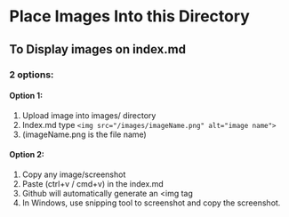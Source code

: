 # Place Images Into this Directory

## To Display images on index.md

### 2 options: 
#### Option 1: 
1. Upload image into images/ directory
2. Index.md type ``<img src="/images/imageName.png" alt="image name">``
3. (imageName.png is the file name)


#### Option 2:
1. Copy any image/screenshot
2. Paste (ctrl+v / cmd+v) in the index.md
3. Github will automatically generate an <img tag
4. In Windows, use snipping tool to screenshot and copy the screenshot.


